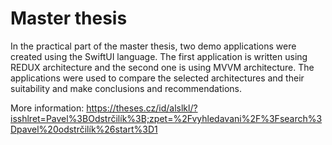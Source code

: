# Master thesis
In the practical part of the master thesis, two demo applications were created using the SwiftUI language. The first application is written using REDUX architecture and the second one is using MVVM architecture. The applications were used to compare the selected architectures and their suitability and make conclusions and recommendations.

More information: https://theses.cz/id/alslkl/?isshlret=Pavel%3BOdstrčilík%3B;zpet=%2Fvyhledavani%2F%3Fsearch%3Dpavel%20odstrčilík%26start%3D1
